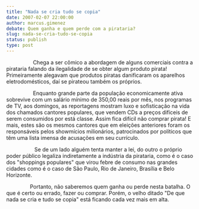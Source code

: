 ```yaml
---
title: "Nada se cria tudo se copia"
date: 2007-02-07 22:00:00
author: marcus.gimenez
debate: Quem ganha e quem perde com a pirataria?
slug: nada-se-cria-tudo-se-copia
status: publish 
type: post
---
```


  
                  Chega a ser cômico a abordagem de alguns comerciais contra a pirataria falando da ilegalidade de se obter algum produto pirata! Primeiramente alegavam que produtos piratas danificaram os aparelhos eletrodomésticos, daí se pirateou também os próprios.  
  
  
  
                  Enquanto grande parte da população economicamente ativa sobrevive com um salário mínimo de 350,00 reais por mês, nos programas de TV, aos domingos, as reportagens mostram luxo e sofisticação na vida dos chamados cantores populares, que vendem CDs a preços difíceis de serem consumidos por está classe. Assim fica difícil não comprar pirata! E mais, estes são os mesmos cantores que em eleições anteriores foram os responsáveis pelos showmícios milionários, patrocinados por políticos que têm uma lista imensa de acusações em seu currículo.   
  
  
                   Se de um lado alguém tenta manter a lei, do outro o próprio poder público legaliza indiretamente a indústria da pirataria, como é o caso dos "shoppings populares" que virou febre de consumo nas grandes cidades como é o caso de São Paulo, Rio de Janeiro, Brasília e Belo Horizonte.   
  
  
  
                Portanto, não saberemos quem ganha ou perde nesta batalha. O que é certo ou errado, fazer ou comprar. Porém, o velho ditado "De que nada se cria e tudo se copia" está ficando cada vez mais em alta.
